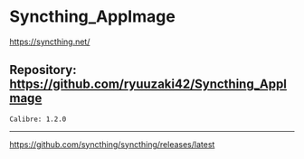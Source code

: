 
# Syncthing_AppImage
https://syncthing.net/

## Repository: https://github.com/ryuuzaki42/Syncthing_AppImage
    Calibre: 1.2.0

---
https://github.com/syncthing/syncthing/releases/latest
